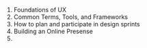1. Foundations of UX
2. Common Terms, Tools, and Frameworks
3. How to plan and participate in design sprints
4. Building an Online Presense
5. 